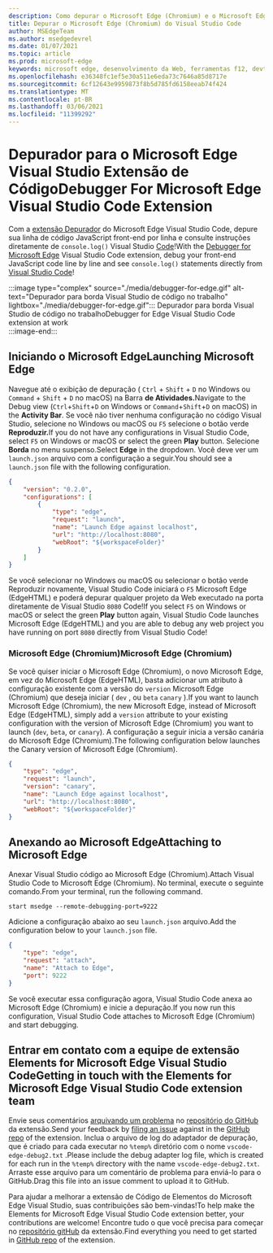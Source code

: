 ```yaml
---
description: Como depurar o Microsoft Edge (Chromium) e o Microsoft Edge (EdgeHTML) Visual Studio Code
title: Depurar o Microsoft Edge (Chromium) do Visual Studio Code
author: MSEdgeTeam
ms.author: msedgedevrel
ms.date: 01/07/2021
ms.topic: article
ms.prod: microsoft-edge
keywords: microsoft edge, desenvolvimento da Web, ferramentas f12, devtools, vs code, código do visual studio, depurador
ms.openlocfilehash: e36348fc1ef5e30a511e6eda73c7646a85d8717e
ms.sourcegitcommit: 6cf12643e9959873f8b5d785fd6158eeab74f424
ms.translationtype: MT
ms.contentlocale: pt-BR
ms.lasthandoff: 03/06/2021
ms.locfileid: "11399292"
---
```

# <a name="debugger-for-microsoft-edge-visual-studio-code-extension"></a><span data-ttu-id="c0f47-104">Depurador para o Microsoft Edge Visual Studio Extensão de Código</span><span class="sxs-lookup"><span data-stu-id="c0f47-104">Debugger For Microsoft Edge Visual Studio Code Extension</span></span>  

<span data-ttu-id="c0f47-105">Com a [extensão Depurador][VisualstudioMarketplaceDebuggerMicrosoftEdge] do Microsoft Edge Visual Studio Code, depure sua linha de código JavaScript front-end por linha e consulte instruções diretamente de `console.log()` Visual Studio [Code][VisualstudioCode]!</span><span class="sxs-lookup"><span data-stu-id="c0f47-105">With the [Debugger for Microsoft Edge][VisualstudioMarketplaceDebuggerMicrosoftEdge] Visual Studio Code extension, debug your front-end JavaScript code line by line and see `console.log()` statements directly from [Visual Studio Code][VisualstudioCode]!</span></span>  

:::image type="complex" source="./media/debugger-for-edge.gif" alt-text="Depurador para borda Visual Studio de código no trabalho" lightbox="./media/debugger-for-edge.gif":::
   <span data-ttu-id="c0f47-107">Depurador para borda Visual Studio de código no trabalho</span><span class="sxs-lookup"><span data-stu-id="c0f47-107">Debugger for Edge Visual Studio Code extension at work</span></span>  
:::image-end:::

<!--![Debugger for Edge Visual Studio Code extension at work][ImageGifDebuggerEdge]  -->  

## <a name="launching-microsoft-edge"></a><span data-ttu-id="c0f47-108">Iniciando o Microsoft Edge</span><span class="sxs-lookup"><span data-stu-id="c0f47-108">Launching Microsoft Edge</span></span>  

<span data-ttu-id="c0f47-109">Navegue até o exibição de depuração \( `Ctrl` + `Shift` + `D` no Windows ou `Command` + `Shift` + `D` no macOS\) na Barra **de Atividades.**</span><span class="sxs-lookup"><span data-stu-id="c0f47-109">Navigate to the Debug view \(`Ctrl`+`Shift`+`D` on Windows or `Command`+`Shift`+`D` on macOS\) in the **Activity Bar**.</span></span>  <span data-ttu-id="c0f47-110">Se você não tiver nenhuma configuração no código Visual Studio, selecione no Windows ou macOS ou `F5` selecione o botão verde **Reproduzir.**</span><span class="sxs-lookup"><span data-stu-id="c0f47-110">If you do not have any configurations in Visual Studio Code, select `F5` on Windows or macOS or select the green **Play** button.</span></span>  <span data-ttu-id="c0f47-111">Selecione **Borda** no menu suspenso.</span><span class="sxs-lookup"><span data-stu-id="c0f47-111">Select **Edge** in the dropdown.</span></span>  <span data-ttu-id="c0f47-112">Você deve ver um `launch.json` arquivo com a configuração a seguir.</span><span class="sxs-lookup"><span data-stu-id="c0f47-112">You should see a `launch.json` file with the following configuration.</span></span>  

```json
{
    "version": "0.2.0",
    "configurations": [
        {
            "type": "edge",
            "request": "launch",
            "name": "Launch Edge against localhost",
            "url": "http://localhost:8080",
            "webRoot": "${workspaceFolder}"
        }
    ]
}
```  

<span data-ttu-id="c0f47-113">Se você selecionar no Windows ou macOS ou selecionar o botão verde Reproduzir novamente, Visual Studio Code iniciará o `F5` Microsoft Edge \(EdgeHTML\) e poderá depurar qualquer projeto da Web executado na porta diretamente de Visual Studio  `8080` Code!</span><span class="sxs-lookup"><span data-stu-id="c0f47-113">If you select `F5` on Windows or macOS or select the green **Play** button again, Visual Studio Code launches Microsoft Edge \(EdgeHTML\) and you are able to debug any web project you have running on port `8080` directly from Visual Studio Code!</span></span>  

### <a name="microsoft-edge-chromium"></a><span data-ttu-id="c0f47-114">Microsoft Edge (Chromium)</span><span class="sxs-lookup"><span data-stu-id="c0f47-114">Microsoft Edge (Chromium)</span></span>  

<span data-ttu-id="c0f47-115">Se você quiser iniciar o Microsoft Edge \(Chromium\), o novo Microsoft Edge, em vez do Microsoft Edge \(EdgeHTML\), basta adicionar um atributo à configuração existente com a versão do `version` Microsoft Edge \(Chromium\) que deseja iniciar \( `dev` , ou `beta` `canary` \).</span><span class="sxs-lookup"><span data-stu-id="c0f47-115">If you want to launch Microsoft Edge \(Chromium\), the new Microsoft Edge, instead of Microsoft Edge \(EdgeHTML\), simply add a `version` attribute to your existing configuration with the version of Microsoft Edge \(Chromium\) you want to launch \(`dev`, `beta`, or `canary`\).</span></span>  <span data-ttu-id="c0f47-116">A configuração a seguir inicia a versão canária do Microsoft Edge \(Chromium\).</span><span class="sxs-lookup"><span data-stu-id="c0f47-116">The following configuration below launches the Canary version of Microsoft Edge \(Chromium\).</span></span>  

```json
{
    "type": "edge",
    "request": "launch",
    "version": "canary",
    "name": "Launch Edge against localhost",
    "url": "http://localhost:8080",
    "webRoot": "${workspaceFolder}"
}
```  

## <a name="attaching-to-microsoft-edge"></a><span data-ttu-id="c0f47-117">Anexando ao Microsoft Edge</span><span class="sxs-lookup"><span data-stu-id="c0f47-117">Attaching to Microsoft Edge</span></span>  

<span data-ttu-id="c0f47-118">Anexar Visual Studio código ao Microsoft Edge \(Chromium\).</span><span class="sxs-lookup"><span data-stu-id="c0f47-118">Attach Visual Studio Code to Microsoft Edge \(Chromium\).</span></span>  <span data-ttu-id="c0f47-119">No terminal, execute o seguinte comando.</span><span class="sxs-lookup"><span data-stu-id="c0f47-119">From your terminal, run the following command.</span></span>  

```shell
start msedge --remote-debugging-port=9222
```  

<span data-ttu-id="c0f47-120">Adicione a configuração abaixo ao seu `launch.json` arquivo.</span><span class="sxs-lookup"><span data-stu-id="c0f47-120">Add the configuration below to your `launch.json` file.</span></span>   

```json
{
    "type": "edge",
    "request": "attach",
    "name": "Attach to Edge",
    "port": 9222
}
```  

<span data-ttu-id="c0f47-121">Se você executar essa configuração agora, Visual Studio Code anexa ao Microsoft Edge \(Chromium\) e inicie a depuração.</span><span class="sxs-lookup"><span data-stu-id="c0f47-121">If you now run this configuration, Visual Studio Code attaches to Microsoft Edge \(Chromium\) and start debugging.</span></span>  

## <a name="getting-in-touch-with-the-elements-for-microsoft-edge-visual-studio-code-extension-team"></a><span data-ttu-id="c0f47-122">Entrar em contato com a equipe de extensão Elements for Microsoft Edge Visual Studio Code</span><span class="sxs-lookup"><span data-stu-id="c0f47-122">Getting in touch with the Elements for Microsoft Edge Visual Studio Code extension team</span></span>    

<span data-ttu-id="c0f47-123">Envie seus comentários [arquivando um problema][GithubMicrosoftVscodeEdgeDebug2NewIssue] no [repositório do GitHub][GithubMicrosoftVscodeEdgeDebug2] da extensão.</span><span class="sxs-lookup"><span data-stu-id="c0f47-123">Send your feedback by [filing an issue][GithubMicrosoftVscodeEdgeDebug2NewIssue] against in the [GitHub repo][GithubMicrosoftVscodeEdgeDebug2] of the extension.</span></span>  <span data-ttu-id="c0f47-124">Inclua o arquivo de log do adaptador de depuração, que é criado para cada executar no `%temp%` diretório com o nome `vscode-edge-debug2.txt` .</span><span class="sxs-lookup"><span data-stu-id="c0f47-124">Please include the debug adapter log file, which is created for each run in the `%temp%` directory with the name `vscode-edge-debug2.txt`.</span></span>  <span data-ttu-id="c0f47-125">Arraste esse arquivo para um comentário de problema para enviá-lo para o GitHub.</span><span class="sxs-lookup"><span data-stu-id="c0f47-125">Drag this file into an issue comment to upload it to GitHub.</span></span>  

<span data-ttu-id="c0f47-126">Para ajudar a melhorar a extensão de Código de Elementos do Microsoft Edge Visual Studio, suas contribuições são bem-vindas!</span><span class="sxs-lookup"><span data-stu-id="c0f47-126">To help make the Elements for Microsoft Edge Visual Studio Code extension better, your contributions are welcome!</span></span>  <span data-ttu-id="c0f47-127">Encontre tudo o que você precisa para começar no [repositório gitHub][GithubMicrosoftVscodeEdgeDebug2] da extensão.</span><span class="sxs-lookup"><span data-stu-id="c0f47-127">Find everything you need to get started in [GitHub repo][GithubMicrosoftVscodeEdgeDebug2] of the extension.</span></span>  


<!-- image links -->  

<!--[ImageGifDebuggerEdge]: ./media/debugger-for-edge.gif "Debugger for Edge Visual Studio Code extension in action"  -->  
[ImagePngDebuggerEdge]: ./media/debugger-for-edge.png "Depurador para borda Visual Studio extensão de código em ação"  

<!--links -->  

[VisualstudioCode]: https://code.visualstudio.com "Visual Studio Código"  
[VisualStudioCodeDocs]: https://code.visualstudio.com/Docs "Documentação | Visual Studio Código"   

[GithubMicrosoftVscodeEdgeDebug2]: https://github.com/Microsoft/vscode-edge-debug2 "microsoft/vscode-edge-debug2 | GitHub"  
[GithubMicrosoftVscodeEdgeDebug2NewIssue]: https://github.com/Microsoft/vscode-edge-debug2/issues/new "Novo problema - microsoft/vscode-edge-debug2 | GitHub"  

[VisualstudioMarketplaceDebuggerMicrosoftEdge]: https://marketplace.visualstudio.com/items?itemName=msjsdiag.debugger-for-edge "Depurador para o Microsoft Edge | Visual Studio Marketplace"  
